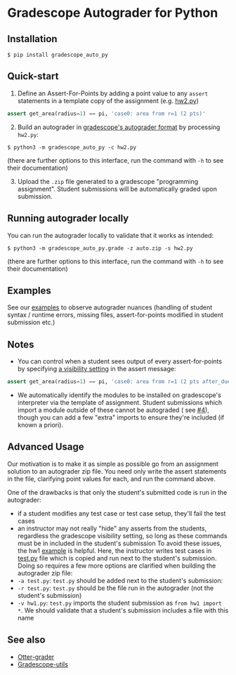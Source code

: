 # Gradescope Autograder for Python

## Installation

    $ pip install gradescope_auto_py

## Quick-start

1. Define an Assert-For-Points by adding a point value to any `assert` statements in a template copy of the assignment (e.g. [hw2.py](test/ex/hw2/hw2.py))

```python
assert get_area(radius=1) == pi, 'case0: area from r=1 (2 pts)'
```

2. Build an autograder in [gradescope's autograder format](https://gradescope-autograders.readthedocs.io/en/latest/specs/) by processing `hw2.py`:

```
$ python3 -m gradescope_auto_py -c hw2.py
```

(there are further options to this interface, run the command with `-h` to see their documentation)

3. Upload the `.zip` file generated to a gradescope "programming assignment".  Student submissions will be automatically graded upon submission.

## Running autograder locally

You can run the autograder locally to validate that it works as intended:

```
$ python3 -m gradescope_auto_py.grade -z auto.zip -s hw2.py
```

(there are further options to this interface, run the command with `-h` to see their documentation)

## Examples

See our [examples](test/ex) to observe autograder nuances (handling of student syntax / runtime errors, missing files, assert-for-points modified in student submission etc.)

## Notes
- You can control when a student sees output of every assert-for-points by
  specifying [a visibility setting](https://gradescope-autograders.readthedocs.io/en/latest/specs/#controlling-test-case-visibility)
  in the assert message:

```python
assert get_area(radius=1) == pi, 'case0: area from r=1 (2 pts after_due_date)'
```

- We automatically identify the modules to be installed on gradescope's interpreter via the template of assignment. Student submissions which import a module outside of these cannot be autograded (
  see [#4](https://github.com/matthigger/gradescope_auto_py/issues/4)), though you can add a few "extra" imports to ensure they're included (if known a priori).

## Advanced Usage
Our motivation is to make it as simple as possible go from an assignment solution to an autograder zip file.  You need only write the assert statements in the file, clarifying point values for each, and run the command above.

One of the drawbacks is that only the student's submitted code is run in the autograder:
- if a student modifies any test case or test case setup, they'll fail the test cases
- an instructor may not really "hide" any asserts from the students, regardless the gradescope visibility setting, so long as these commands must be in included in the student's submission
To avoid these issues, the hw1 [example](test/ex) is helpful.  Here, the instructor writes test cases in [test.py](test/ex/hw2/test.py) file which is copied and run next to the student's submission.  Doing so requires a few more options are clarified when building the autograder zip file:
- `-a test.py`: `test.py` should be added next to the student's submission:
- `-r test.py`: `test.py` should be the file run in the autograder (not the student's submission)
- `-v hw1.py`: `test.py` imports the student submission as `from hw1 import *`.  We should validate that a student's submission includes a file with this name

## See also

- [Otter-grader](https://otter-grader.readthedocs.io/en/latest/)
- [Gradescope-utils](https://github.com/gradescope/gradescope-utils)
